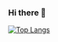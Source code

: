 ### Hi there 👋

[![Top Langs](https://github-readme-stats.vercel.app/api/top-langs/?username={denichiro}
)](https://github.com/anuraghazra/github-readme-stats)

<!--
**Deijiro0138/Deijiro0138** is a ✨ _special_ ✨ repository because its `README.md` (this file) appears on your GitHub profile.




Here are some ideas to get you started:

- 🔭 I’m currently working on ...
- 🌱 I’m currently learning ...
- 👯 I’m looking to collaborate on ...
- 🤔 I’m looking for help with ...
- 💬 Ask me about ...
- 📫 How to reach me: ...
- 😄 Pronouns: ...
- ⚡ Fun fact: ...
-->
